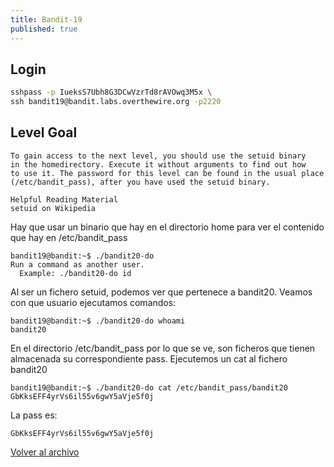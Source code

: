 ```yaml
---
title: Bandit-19
published: true
---
```


## [](#header-1)Login

```bash
sshpass -p IueksS7Ubh8G3DCwVzrTd8rAVOwq3M5x \
ssh bandit19@bandit.labs.overthewire.org -p2220
```

## [](#header-1)Level Goal

```
To gain access to the next level, you should use the setuid binary
in the homedirectory. Execute it without arguments to find out how
to use it. The password for this level can be found in the usual place
(/etc/bandit_pass), after you have used the setuid binary.

Helpful Reading Material
setuid on Wikipedia
```

Hay que usar un binario que hay en el directorio home para ver el contenido
que hay en /etc/bandit_pass

```
bandit19@bandit:~$ ./bandit20-do
Run a command as another user.
  Example: ./bandit20-do id
```

Al ser un fichero setuid, podemos ver que pertenece a bandit20. Veamos con que usuario ejecutamos comandos:

```
bandit19@bandit:~$ ./bandit20-do whoami
bandit20
```

En el directorio /etc/bandit_pass por lo que se ve, son ficheros que tienen almacenada
su correspondiente pass. Ejecutemos un cat al fichero bandit20

```
bandit19@bandit:~$ ./bandit20-do cat /etc/bandit_pass/bandit20 
GbKksEFF4yrVs6il55v6gwY5aVje5f0j
```

La pass es:

```
GbKksEFF4yrVs6il55v6gwY5aVje5f0j
```

[Volver al archivo](archive)
